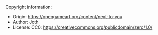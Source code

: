 Copyright information:

  - Origin: <https://opengameart.org/content/next-to-you>
  - Author: Joth
  - License: CC0: <https://creativecommons.org/publicdomain/zero/1.0/>
